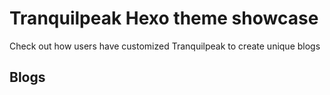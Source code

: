 # Tranquilpeak Hexo theme showcase

Check out how users have customized Tranquilpeak to create unique blogs 

## Blogs ##


